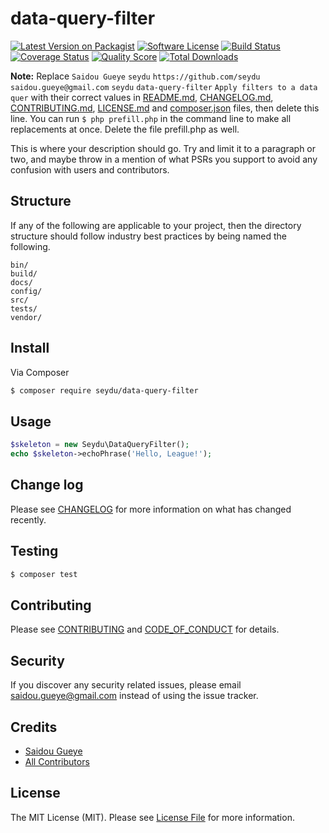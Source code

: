 # data-query-filter

[![Latest Version on Packagist][ico-version]][link-packagist]
[![Software License][ico-license]](LICENSE.md)
[![Build Status][ico-travis]][link-travis]
[![Coverage Status][ico-scrutinizer]][link-scrutinizer]
[![Quality Score][ico-code-quality]][link-code-quality]
[![Total Downloads][ico-downloads]][link-downloads]
 
**Note:** Replace ```Saidou Gueye``` ```seydu``` ```https://github.com/seydu``` ```saidou.gueye@gmail.com``` ```seydu``` ```data-query-filter``` ```Apply filters to a data quer``` with their correct values in [README.md](README.md), [CHANGELOG.md](CHANGELOG.md), [CONTRIBUTING.md](CONTRIBUTING.md), [LICENSE.md](LICENSE.md) and [composer.json](composer.json) files, then delete this line. You can run `$ php prefill.php` in the command line to make all replacements at once. Delete the file prefill.php as well.

This is where your description should go. Try and limit it to a paragraph or two, and maybe throw in a mention of what
PSRs you support to avoid any confusion with users and contributors.

## Structure

If any of the following are applicable to your project, then the directory structure should follow industry best practices by being named the following.

```
bin/        
build/
docs/
config/
src/
tests/
vendor/
```


## Install

Via Composer

``` bash
$ composer require seydu/data-query-filter
```

## Usage

``` php
$skeleton = new Seydu\DataQueryFilter();
echo $skeleton->echoPhrase('Hello, League!');
```

## Change log

Please see [CHANGELOG](CHANGELOG.md) for more information on what has changed recently.

## Testing

``` bash
$ composer test
```

## Contributing

Please see [CONTRIBUTING](CONTRIBUTING.md) and [CODE_OF_CONDUCT](CODE_OF_CONDUCT.md) for details.

## Security

If you discover any security related issues, please email saidou.gueye@gmail.com instead of using the issue tracker.

## Credits

- [Saidou Gueye][link-author]
- [All Contributors][link-contributors]

## License

The MIT License (MIT). Please see [License File](LICENSE.md) for more information.

[ico-version]: https://img.shields.io/packagist/v/seydu/data-query-filter.svg?style=flat-square
[ico-license]: https://img.shields.io/badge/license-MIT-brightgreen.svg?style=flat-square
[ico-travis]: https://img.shields.io/travis/seydu/data-query-filter/master.svg?style=flat-square
[ico-scrutinizer]: https://img.shields.io/scrutinizer/coverage/g/seydu/data-query-filter.svg?style=flat-square
[ico-code-quality]: https://img.shields.io/scrutinizer/g/seydu/data-query-filter.svg?style=flat-square
[ico-downloads]: https://img.shields.io/packagist/dt/seydu/data-query-filter.svg?style=flat-square

[link-packagist]: https://packagist.org/packages/seydu/data-query-filter
[link-travis]: https://travis-ci.org/seydu/data-query-filter
[link-scrutinizer]: https://scrutinizer-ci.com/g/seydu/data-query-filter/code-structure
[link-code-quality]: https://scrutinizer-ci.com/g/seydu/data-query-filter
[link-downloads]: https://packagist.org/packages/seydu/data-query-filter
[link-author]: https://github.com/seydu
[link-contributors]: ../../contributors
